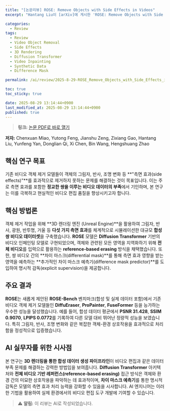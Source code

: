 ```yaml
---
title: "[논문리뷰] ROSE: Remove Objects with Side Effects in Videos"
excerpt: "Hantang Liu이 [arXiv]에 게시한 'ROSE: Remove Objects with Side Effects in Videos' 논문에 대한 자세한 리뷰입니다."

categories:
  - Review
tags:
  - Review
  - Video Object Removal
  - Side Effects
  - 3D Rendering
  - Diffusion Transformer
  - Video Inpainting
  - Synthetic Data
  - Difference Mask

permalink: /ai/review/2025-8-29-ROSE_Remove_Objects_with_Side_Effects_in_Videos/

toc: true
toc_sticky: true

date: 2025-08-29 13:14:44+0900
last_modified_at: 2025-08-29 13:14:44+0900
published: true
---
```

> **링크:** [논문 PDF로 바로 열기](https://arxiv.org/abs/2508.18633)

**저자:** Chenxuan Miao, Yutong Feng, Jianshu Zeng, Zixiang Gao, Hantang Liu, Yunfeng Yan, Donglian Qi, Xi Chen, Bin Wang, Hengshuang Zhao



## 핵심 연구 목표
기존 비디오 객체 제거 모델들이 객체의 그림자, 반사, 조명 변화 등 **"측면 효과(side effects)"**를 효과적으로 제거하지 못하는 문제를 해결하는 것이 목표입니다. 이는 주로 측면 효과를 포함한 **정교한 쌍을 이루는 비디오 데이터의 부족**에서 기인하며, 본 연구는 이를 극복하고 현실적인 비디오 편집 품질을 향상시키고자 합니다.

## 핵심 방법론
객체 제거 작업을 위해 **3D 렌더링 엔진 (Unreal Engine)**을 활용하여 그림자, 반사, 광원, 반투명, 거울 등 **다섯 가지 측면 효과**를 체계적으로 시뮬레이션한 대규모 **합성 쌍 비디오 데이터셋**을 구축했습니다. **ROSE** 모델은 **Diffusion Transformer** 기반의 비디오 인페인팅 모델로 구현되었으며, 객체와 관련된 모든 영역을 지역화하기 위해 **전체 비디오**를 입력으로 활용하는 **reference-based erasing** 방식을 채택했습니다. 또한, 쌍 비디오 간의 **차이 마스크(differential mask)**를 통해 측면 효과 영향을 받는 영역을 예측하는 **추가적인 차이 마스크 예측기(difference mask predictor)**를 도입하여 명시적 감독(explicit supervision)을 제공합니다.

## 주요 결과
**ROSE**는 새롭게 제안된 **ROSE-Bench** 벤치마크(합성 및 실제 데이터 포함)에서 기존 비디오 객체 제거 모델들인 **DiffuEraser**, **ProPainter**, **FuseFormer** 등을 능가하는 우수한 성능을 달성했습니다. 예를 들어, 합성 데이터 평균에서 **PSNR 31.428**, **SSIM 0.9070**, **LPIPS 0.0772**를 기록하여 다른 모델 대비 뛰어난 정량적 성능을 보였습니다. 특히 그림자, 반사, 조명 변화와 같은 복잡한 객체-환경 상호작용을 효과적으로 처리함을 정성적으로 입증했습니다.

## AI 실무자를 위한 시사점
본 연구는 **3D 렌더링을 통한 합성 데이터 생성 파이프라인**이 비디오 편집과 같은 데이터 부족 문제를 해결하는 강력한 방법임을 보여줍니다. **Diffusion Transformer** 아키텍처와 **전체 비디오 기반 레퍼런스(reference-based erasing)** 접근 방식은 객체와 환경 간의 미묘한 상호작용을 파악하는 데 효과적이며, **차이 마스크 예측기**를 통한 명시적 감독은 모델의 측면 효과 처리 능력을 강화할 수 있음을 시사합니다. AI 엔지니어는 이러한 기법을 활용하여 실제 환경에서의 비디오 편집 도구 개발에 기여할 수 있습니다.

> ⚠️ **알림:** 이 리뷰는 AI로 작성되었습니다.